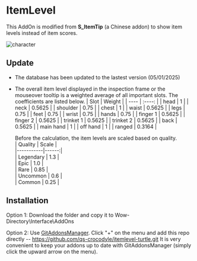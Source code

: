 # ItemLevel

This AddOn is modified from **S_ItemTip** (a Chinese addon) to show item levels instead of item scores.

![character](https://github.com/user-attachments/assets/526b2176-a704-40fc-8aca-244092bb167f)


## Update
- The database has been updated to the lastest version (05/01/2025)
- The overall item level displayed in the inspection frame or the mouseover tooltip is a weighted average of all important slots. The coefficients are listed below.
    | Slot | Weight |
    | ---- | :----: |
    | head | 1 |
    | neck | 0.5625 |
    | shoulder | 0.75 |
    | chest |  1 |
    | waist | 0.5625 |
    | legs | 0.75 |
    | feet | 0.75 |
    | wrist | 0.75 |
    | hands | 0.75 |
    | finger 1 | 0.5625 |
    | finger 2 | 0.5625 |
    | trinket 1 | 0.5625 |
    | trinket 2 | 0.5625 |
    | back | 0.5625 |
    | main hand | 1 |
    | off hand | 1 |
    | ranged | 0.3164 |

  Before the calculation, the item levels are scaled based on quality.    
    | Quality   | Scale |  
    |-----------|------:|  
    | Legendary | 1.3   |  
    | Epic      | 1.0   |  
    | Rare      | 0.85  |  
    | Uncommon  | 0.6   |  
    | Common    | 0.25  |

## Installation

Option 1: Download the folder and copy it to Wow-Directory\Interface\AddOns

Option 2: Use [GitAddonsManager](https://woblight.gitlab.io/overview/gitaddonsmanager/). Click "+" on the menu and add this repo directly -- https://github.com/qs-crocodyle/itemlevel-turtle.git It is very convenient to keep your addons up to date with GitAddonsManager (simply click the upward arrow on the menu). 

